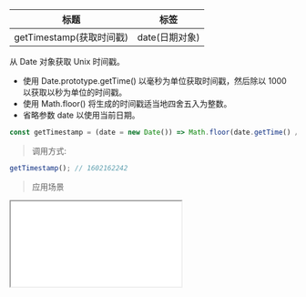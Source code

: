 |  标题   | 标签  |
|  ----  | ----  |
| getTimestamp(获取时间戳) | date(日期对象) |

从 Date 对象获取 Unix 时间戳。

* 使用 Date.prototype.getTime() 以毫秒为单位获取时间戳，然后除以 1000 以获取以秒为单位的时间戳。
* 使用 Math.floor() 将生成的时间戳适当地四舍五入为整数。
* 省略参数 date 以使用当前日期。

```js
const getTimestamp = (date = new Date()) => Math.floor(date.getTime() / 1000); 
```

> 调用方式:

```js
getTimestamp(); // 1602162242
```


> 应用场景

<iframe src="codes/javascript/html/getTimestamp.html"></iframe>












